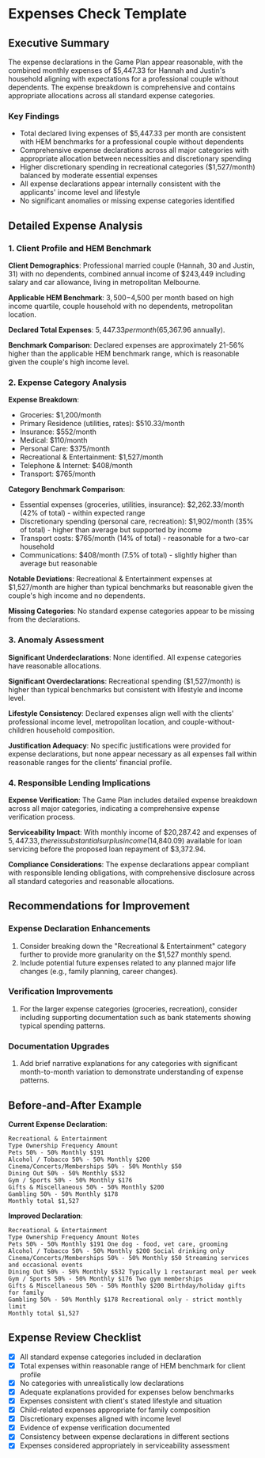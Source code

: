 # Expenses Check Template

## Executive Summary
The expense declarations in the Game Plan appear reasonable, with the combined monthly expenses of $5,447.33 for Hannah and Justin's household aligning with expectations for a professional couple without dependents. The expense breakdown is comprehensive and contains appropriate allocations across all standard expense categories.

### Key Findings
* Total declared living expenses of $5,447.33 per month are consistent with HEM benchmarks for a professional couple without dependents
* Comprehensive expense declarations across all major categories with appropriate allocation between necessities and discretionary spending
* Higher discretionary spending in recreational categories ($1,527/month) balanced by moderate essential expenses
* All expense declarations appear internally consistent with the applicants' income level and lifestyle
* No significant anomalies or missing expense categories identified

## Detailed Expense Analysis

### 1. Client Profile and HEM Benchmark
**Client Demographics**: Professional married couple (Hannah, 30 and Justin, 31) with no dependents, combined annual income of $243,449 including salary and car allowance, living in metropolitan Melbourne.

**Applicable HEM Benchmark**: $3,500-$4,500 per month based on high income quartile, couple household with no dependents, metropolitan location.

**Declared Total Expenses**: $5,447.33 per month ($65,367.96 annually).

**Benchmark Comparison**: Declared expenses are approximately 21-56% higher than the applicable HEM benchmark range, which is reasonable given the couple's high income level.

### 2. Expense Category Analysis
**Expense Breakdown**:
- Groceries: $1,200/month
- Primary Residence (utilities, rates): $510.33/month
- Insurance: $552/month
- Medical: $110/month
- Personal Care: $375/month
- Recreational & Entertainment: $1,527/month
- Telephone & Internet: $408/month
- Transport: $765/month

**Category Benchmark Comparison**: 
- Essential expenses (groceries, utilities, insurance): $2,262.33/month (42% of total) - within expected range
- Discretionary spending (personal care, recreation): $1,902/month (35% of total) - higher than average but supported by income
- Transport costs: $765/month (14% of total) - reasonable for a two-car household
- Communications: $408/month (7.5% of total) - slightly higher than average but reasonable

**Notable Deviations**: Recreational & Entertainment expenses at $1,527/month are higher than typical benchmarks but reasonable given the couple's high income and no dependents.

**Missing Categories**: No standard expense categories appear to be missing from the declarations.

### 3. Anomaly Assessment
**Significant Underdeclarations**: None identified. All expense categories have reasonable allocations.

**Significant Overdeclarations**: Recreational spending ($1,527/month) is higher than typical benchmarks but consistent with lifestyle and income level.

**Lifestyle Consistency**: Declared expenses align well with the clients' professional income level, metropolitan location, and couple-without-children household composition.

**Justification Adequacy**: No specific justifications were provided for expense declarations, but none appear necessary as all expenses fall within reasonable ranges for the clients' financial profile.

### 4. Responsible Lending Implications
**Expense Verification**: The Game Plan includes detailed expense breakdown across all major categories, indicating a comprehensive expense verification process.

**Serviceability Impact**: With monthly income of $20,287.42 and expenses of $5,447.33, there is substantial surplus income ($14,840.09) available for loan servicing before the proposed loan repayment of $3,372.94.

**Compliance Considerations**: The expense declarations appear compliant with responsible lending obligations, with comprehensive disclosure across all standard categories and reasonable allocations.

## Recommendations for Improvement

### Expense Declaration Enhancements
1. Consider breaking down the "Recreational & Entertainment" category further to provide more granularity on the $1,527 monthly spend.
2. Include potential future expenses related to any planned major life changes (e.g., family planning, career changes).

### Verification Improvements
1. For the larger expense categories (groceries, recreation), consider including supporting documentation such as bank statements showing typical spending patterns.

### Documentation Upgrades
1. Add brief narrative explanations for any categories with significant month-to-month variation to demonstrate understanding of expense patterns.

## Before-and-After Example
**Current Expense Declaration**:
```
Recreational & Entertainment
Type Ownership Frequency Amount
Pets 50% - 50% Monthly $191
Alcohol / Tobacco 50% - 50% Monthly $200
Cinema/Concerts/Memberships 50% - 50% Monthly $50
Dining Out 50% - 50% Monthly $532
Gym / Sports 50% - 50% Monthly $176
Gifts & Miscellaneous 50% - 50% Monthly $200
Gambling 50% - 50% Monthly $178
Monthly total $1,527
```

**Improved Declaration**:
```
Recreational & Entertainment
Type Ownership Frequency Amount Notes
Pets 50% - 50% Monthly $191 One dog - food, vet care, grooming
Alcohol / Tobacco 50% - 50% Monthly $200 Social drinking only
Cinema/Concerts/Memberships 50% - 50% Monthly $50 Streaming services and occasional events
Dining Out 50% - 50% Monthly $532 Typically 1 restaurant meal per week
Gym / Sports 50% - 50% Monthly $176 Two gym memberships
Gifts & Miscellaneous 50% - 50% Monthly $200 Birthday/holiday gifts for family
Gambling 50% - 50% Monthly $178 Recreational only - strict monthly limit
Monthly total $1,527
```

## Expense Review Checklist
- [x] All standard expense categories included in declaration
- [x] Total expenses within reasonable range of HEM benchmark for client profile
- [x] No categories with unrealistically low declarations
- [x] Adequate explanations provided for expenses below benchmarks
- [x] Expenses consistent with client's stated lifestyle and situation
- [x] Child-related expenses appropriate for family composition
- [x] Discretionary expenses aligned with income level
- [x] Evidence of expense verification documented
- [x] Consistency between expense declarations in different sections
- [x] Expenses considered appropriately in serviceability assessment
